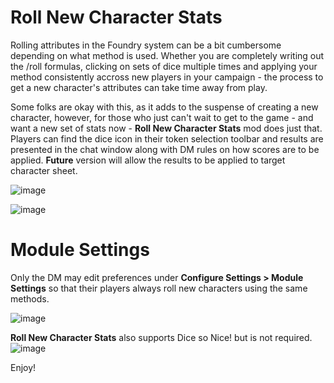 # Roll New Character Stats
Rolling attributes in the Foundry system can be a bit cumbersome depending on what method is used. Whether you are completely writing out the /roll formulas, clicking on sets of dice multiple times and applying your method consistently accross new players in your campaign - the process to get a new character's attributes can take time away from play. 

Some folks are okay with this, as it adds to the suspense of creating a new character, however, for those who just can't wait to get to the game - and want a new set of stats now - **Roll New Character Stats** mod does just that. Players can find the dice icon in their token selection toolbar and results are presented in the chat window along with DM rules on how scores are to be applied. **Future** version will allow the results to be applied to target character sheet.

![image](https://user-images.githubusercontent.com/103948142/173837545-8920f058-480e-401c-8ea4-77edd4939e66.png)

![image](https://user-images.githubusercontent.com/103948142/173837815-c62e6ef4-fa78-49b6-b4b8-43d7f3bb88a1.png)

# Module Settings
Only the DM may edit preferences under **Configure Settings > Module Settings** so that their players always roll new characters using the same methods.

![image](https://user-images.githubusercontent.com/103948142/173832493-6329ef49-e2a4-4367-b652-689de2201a17.png)

**Roll New Character Stats** also supports Dice so Nice! but is not required.
![image](https://user-images.githubusercontent.com/103948142/174195277-8af7649b-bfa2-43e1-a737-032048788b3c.png)

Enjoy!
